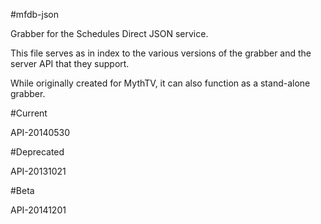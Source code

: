 #mfdb-json

Grabber for the Schedules Direct JSON service.

This file serves as in index to the various versions of the grabber and the server API that they support.

While originally created for MythTV, it can also function as a stand-alone grabber.

#Current

API-20140530

#Deprecated

API-20131021

#Beta

API-20141201

